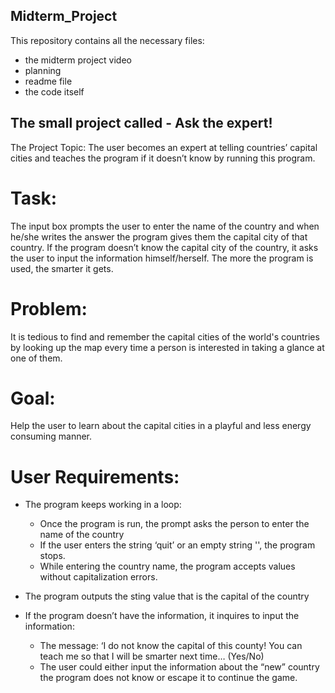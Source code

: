 ## Midterm_Project
This repository contains all the necessary files: 
- the midterm project video
- planning
- readme file
- the code itself

## The small project called - Ask the expert!

The Project Topic: The user becomes an expert at telling countries’ capital cities and teaches the program if it doesn’t know by running this program.

# Task: 
The input box prompts the user to enter the name of the country and when he/she writes the answer the program gives them the capital city of that country. 
If the program doesn’t know the capital city of the country, it asks the user to input the information himself/herself. The more the program is used, the smarter it gets.

# Problem:
It is tedious to find and remember the capital cities of the world's countries by looking up the map every time a person is interested in taking a glance at one of them.

# Goal:
Help the user to learn about the capital cities in a playful and less energy consuming manner.

# User Requirements:
- The program keeps working in a loop:
    - Once the program is run, the prompt asks the person to enter the name of the country
    - If the user enters the string ‘quit’ or an empty string '', the program stops.
    - While entering the country name, the program accepts values without capitalization errors.

- The program outputs the sting value that is the capital of the country

- If the program doesn’t have the information, it inquires to input the information:
    - The message: ‘I do not know the capital of this county! You can teach me so that I will be smarter next time… (Yes/No)
    - The user could either input the information about the “new” country the program does not know or escape it to continue the game.
